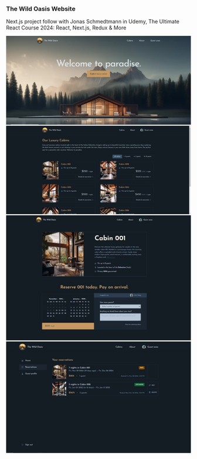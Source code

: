 ### The Wild Oasis Website

Next.js project follow with Jonas Schmedtmann in Udemy, The Ultimate React Course 2024: React, Next.js, Redux & More

![](screenshots\Capture1.PNG)
![](screenshots\Capture2.PNG)
![](screenshots\Capture3.PNG)
![](screenshots\Capture4.PNG)



